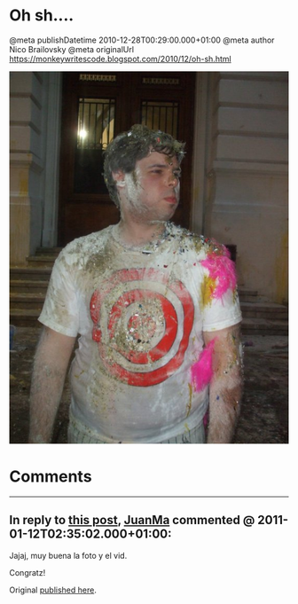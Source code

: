 # Oh sh....

@meta publishDatetime 2010-12-28T00:29:00.000+01:00
@meta author Nico Brailovsky
@meta originalUrl https://monkeywritescode.blogspot.com/2010/12/oh-sh.html

![](/blog_img/162860_1690805062851_1019466211_1918142_1037795_n1.jpg)


# Comments

---
## In reply to [this post](), [JuanMa]() commented @ 2011-01-12T02:35:02.000+01:00:

Jajaj, muy buena la foto y el vid.

Congratz!

Original [published here](/md_blog/2010/1228_Ohsh.....md).
